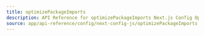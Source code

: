 ```yaml
---
title: optimizePackageImports
description: API Reference for optimizePackageImports Next.js Config Option
source: app/api-reference/config/next-config-js/optimizePackageImports
---
```

